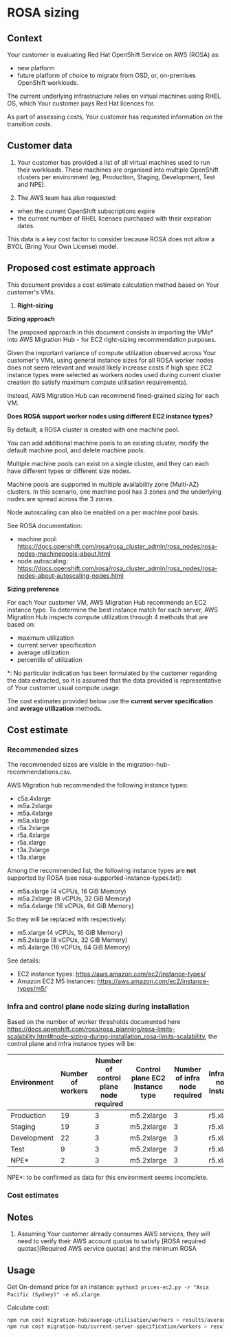 # ROSA sizing

## Context

Your customer is evaluating Red Hat OpenShift Service on AWS (ROSA) as:

- new platform
- future platform of choice to migrate from OSD, or, on-premises OpenShift workloads.

The current underlying infrastructure relies on virtual machines using RHEL OS, which Your customer pays Red Hat licences for.

As part of assessing costs, Your customer has requested information on the transition costs.

## Customer data

1. Your customer has provided a list of all virtual machines used to run their workloads. These machines are organised into multiple OpenShift clusters per environment (eg, Production, Staging, Development, Test and NPE).

2. The AWS team has also requested:

- when the current OpenShift subscriptions expire
- the current number of RHEL licenses purchased with their expiration dates.

This data is a key cost factor to consider because ROSA does not allow a BYOL (Bring Your Own License) model.

## Proposed cost estimate approach

This document provides a cost estimate calculation method based on Your customer's VMs.

1. **Right-sizing**

**Sizing approach**

The proposed approach in this document consists in importing the VMs* into AWS Migration Hub - for EC2 right-sizing recommendation purposes.

Given the important variance of compute utilization observed across Your customer's VMs, using general instance sizes for all ROSA worker nodes does not seem relevant and would likely increase costs if high spec EC2 instance types were selected as workers nodes used during current cluster creation (to satisfy maximum compute utilisation requirements).

Instead, AWS Migration Hub can recommend fined-grained sizing for each VM.

**Does ROSA support worker nodes using different EC2 instance types?**

By default, a ROSA cluster is created with one machine pool.

You can add additional machine pools to an existing cluster, modify the default machine pool, and delete machine pools.

Multiple machine pools can exist on a single cluster, and they can each have different types or different size nodes.

Machine pools are supported in multiple availability zone (Multi-AZ) clusters. In this scenario, one machine pool has 3 zones and the underlying nodes are spread across the 3 zones.

Node autoscaling can also be enabled on a per machine pool basis.

See ROSA documentation:

- machine pool: <https://docs.openshift.com/rosa/rosa_cluster_admin/rosa_nodes/rosa-nodes-machinepools-about.html>
- node autoscaling: <https://docs.openshift.com/rosa/rosa_cluster_admin/rosa_nodes/rosa-nodes-about-autoscaling-nodes.html>

**Sizing preference**

For each Your customer VM, AWS Migration Hub recommends an EC2 instance type. To determine the best instance match for each server, AWS Migration Hub inspects compute utilization through 4 methods that are based on:

- maximum utilization
- current server specification
- average utilization
- percentile of utilization

*: No particular indication has been formulated by the customer regarding the data extracted, so it is assumed that the data provided is representative of Your customer usual compute usage.

The cost estimates provided below use the **current server specification** and **average utilization** methods.

## Cost estimate

### Recommended sizes

The recommended sizes are visible in the migration-hub-recommendations.csv.

AWS Migration hub recommended the following instance types:

- c5a.4xlarge
- m5a.2xlarge
- m5a.4xlarge
- m5a.xlarge
- r5a.2xlarge
- r5a.4xlarge
- r5a.xlarge
- t3a.2xlarge
- t3a.xlarge

Among the recommended list, the following instance types are **not** supported by ROSA (see rosa-supported-instance-types.txt):

- m5a.xlarge (4 vCPUs, 16 GiB Memory)
- m5a.2xlarge (8 vCPUs, 32 GiB Memory)
- m5a.4xlarge (16 vCPUs, 64 GiB Memory)

So they will be replaced with respectively:

- m5.xlarge (4 vCPUs, 16 GiB Memory)
- m5.2xlarge (8 vCPUs, 32 GiB Memory)
- m5.4xlarge (16 vCPUs, 64 GiB Memory)

See details:

- EC2 instance types: <https://aws.amazon.com/ec2/instance-types/>
- Amazon EC2 M5 Instances: <https://aws.amazon.com/ec2/instance-types/m5/>

### Infra and control plane node sizing during installation

Based on the number of worker thresholds documented here <https://docs.openshift.com/rosa/rosa_planning/rosa-limits-scalability.html#node-sizing-during-installation_rosa-limits-scalability>, the control plane and infra instance types will be:

| Environment | Number of workers | Number of control plane node required | Control plane EC2 Instance type | Number of infra node required | Infrastructure node EC2 Instance type |
| ----------- | ----------------- | ------------------------------------- | ------------------------------- | ----------------------------- | ------------------------------------- |
| Production  | 19                | 3                                     | m5.2xlarge                      | 3                             | r5.xlarge                             |
| Staging     | 19                | 3                                     | m5.2xlarge                      | 3                             | r5.xlarge                             |
| Development | 22                | 3                                     | m5.2xlarge                      | 3                             | r5.xlarge                             |
| Test        | 9                 | 3                                     | m5.2xlarge                      | 3                             | r5.xlarge                             |
| NPE*        | 2                 | 3                                     | m5.2xlarge                      | 3                             | r5.xlarge                             |

NPE*: to be confirmed as data for this environment seems incomplete.

### Cost estimates

## Notes

1. Assuming Your customer already consumes AWS services, they will need to verify their AWS account quotas to satisfy [ROSA required quotas](Required AWS service quotas) and the minimum ROSA

## Usage

Get On-demand price for an instance: `python3 prices-ec2.py -r "Asia Pacific (Sydney)" -e m5.xlarge`.

Calculate cost:

```bash
npm run cost migration-hub/average-utilisation/workers > results/average-utilisation.csv
npm run cost migration-hub/current-server-specification/workers > results/current-server-specification.csv
```
